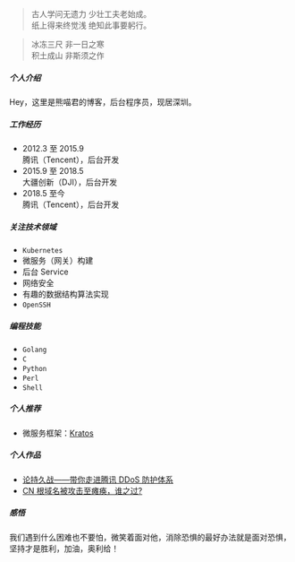 > 古人学问无遗力 少壮工夫老始成。<br>
> 纸上得来终觉浅 绝知此事要躬行。

> 冰冻三尺 非一日之寒 <br>
> 积土成山 非斯须之作

##### 个人介绍
Hey，这里是熊喵君的博客，后台程序员，现居深圳。

##### 工作经历
-   2012.3 至 2015.9<br>
	腾讯（Tencent），后台开发
-   2015.9 至 2018.5<br>
	大疆创新（DJI），后台开发
-   2018.5 至今 <br>
	腾讯（Tencent），后台开发

##### 关注技术领域
-   `Kubernetes`
-   微服务（网关）构建
-   后台 Service
-   网络安全
-   有趣的数据结构算法实现
-	`OpenSSH`

##### 编程技能
-   `Golang`
-   `C`
-   `Python`
-   `Perl`
-   `Shell`

##### 个人推荐
-	微服务框架：[Kratos](https://github.com/go-kratos/kratos)

##### 个人作品
-	[论持久战——带你走进腾讯 DDoS 防护体系](https://security.tencent.com/index.php/blog/msg/71)
-	[CN 根域名被攻击至瘫痪，谁之过?](https://tech.sina.com.cn/zl/post/detail/i/2013-10-05/pid_8435554.htm)

##### 感悟
我们遇到什么困难也不要怕，微笑着面对他，消除恐惧的最好办法就是面对恐惧，坚持才是胜利，加油，奥利给！
